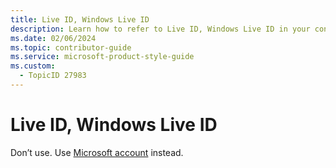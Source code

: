 ```yaml
---
title: Live ID, Windows Live ID
description: Learn how to refer to Live ID, Windows Live ID in your content.
ms.date: 02/06/2024
ms.topic: contributor-guide
ms.service: microsoft-product-style-guide
ms.custom:
  - TopicID 27983
---
```



# Live ID, Windows Live ID

Don’t use. Use [Microsoft account](~\a_z_names_terms\m\microsoft-account.md) instead.

